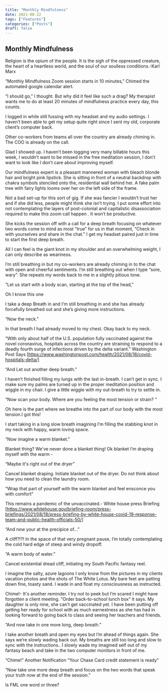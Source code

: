 ```yaml
---
title: "Monthly Mindfulness"
date: 2021-08-22
tags: ["Features"]
categories: ["Posts"]
draft: false
---
```

## Monthly Mindfulness

Religion is the opium of the people. It is the sigh of the oppressed creature, the heart of a heartless world, and the soul of our soulless conditions.-Karl Marx



“Monthly Mindfulness Zoom session starts in 10 minutes,” Chimed the automated google calendar alert. 

“I should go,” I thought. But why did it feel like such a drag?
My therapist wants me to do at least 20 minutes of mindfulness practice every day, this counts.

I logged in while still fussing with my headset and my audio settings. I haven’t been able to get my setup quite right since I sent my old, corporate client’s  computer back. 

Other co-workers from teams all over the country are already chiming in. The COO is already on the call. 

Glad I showed up. I haven’t been logging very many billable hours this week, I wouldn’t want to be missed in the free meditation session, I don’t want to look like I don’t care about improving myself. 

Our mindfulness expert is a pleasant mannered woman with bleach blonde hair and bright pink lipstick.  She is sitting in front of a neutral backdrop with chakra symbols stenciled onto the,  residential wall behind her. 
A fake palm tree with fairy lights looms over her on the left side of the frame. 

Not a bad set-up for this sort of gig. If she was fancier I wouldn’t trust her and if she did less, people might think she isn’t trying.  I put some effort into not contemplating the layers of post-colonial and capitalistic disassociation required to make this zoom call happen . It won’t be productive. 

She kicks the session off with a call for a deep breath focusing on whatever two words come to mind as most “true” for us in that moment, “Check in with yourselves and share in the chat.” I get my headset paired just in time to start the first deep breath.

All I can feel is the giant knot in my shoulder and an overwhelming weight, I can only describe as weariness. 

I’m still breathing in but my co-workers are already chiming in to the chat with open and cheerful sentiments.  I’m still breathing out when I type “sore, wary”. She repeats my words back to me in a slightly pitious tone. 

“Let us start with a body scan, starting at the top of the head,”

Oh I know this one 

I take a deep Breath in and I’m still breathing in and she has already forcefully breathed out and she’s giving more instructions.

“Now the neck.” 

In that breath I  had already moved to my chest. Okay back to my neck.

“With only about half of the U.S. population fully vaccinated against the novel coronavirus, hospitals across the country are straining to respond to a deadly fourth surge of infections driven by the delta variant.” Washington Post Says [https://www.washingtonpost.com/health/2021/08/18/covid-hospitals-delta/] 

“And Let out another deep breath.”

I haven’t finished filling my lungs with the last in-breath.  I can’t get in sync. I make sure my palms are turned up in the proper meditation position and wiggle in my chair. I give a little wiggle with my out-breath to try to settle in. 

“Now scan your body. Where are you feeling the most tension or strain? “

Oh here is the part where we breathe into the part of our body with the most tension.I got this!

I start taking in a long slow breath imagining I’m filling the stabbing knot in my neck with happy, warm loving  space. 

“Now imagine a warm blanket.”

Blanket thing? We've never done a blanket thing! Ok blanket I’m draping myself with the warm -

“Maybe it's right out of the dryer”

Cancel blanket draping. Initiate blanket out of the dryer. Do not think about how you need to clean the laundry room. 

“Wrap that part of yourself with the warm blanket and feel ensconce you with comfort”

This remains a pandemic of the unvaccinated.-  White house press Briefing  [https://www.whitehouse.gov/briefing-room/press-briefings/2021/08/18/press-briefing-by-white-house-covid-19-response-team-and-public-health-officials-50/]

“And now your at the precipice of...”

A cliff?!?!
In the space of that very pregnant pause, I’m totally contemplating the cold hard edge of  steep and windy dropoff. 

“A warm body of water.”

Cancel existential dread cliff, initiating  my  South Pacific fantasy reel. 

I imagine the salty, azure lagoons I only know from the pictures in my clients vacation photos and the shots of The White Lotus. My bare feet are patting down fine, toasty sand. I wade in and float my consciousness as instructed. 

Chime!- It's another reminder. I try not to peek but I’m scared I might have forgotten a client meeting.  “Order back-to-school lunch box” it says.  My daughter is only nine, she can’t get vaccinated yet.  I have been putting off getting her ready for school with as much earnestness as she has had in looking forward to going back to class and seeing her teachers and friends.

“And now take in one more long, deep breath.”

I take another breath and open my eyes but I’m ahead of things again. She says we’re slowly wading back out.  My breaths are still too long and slow to sync with the instructions.. I slowly wade my imagined self out of my fantasy beach and take in the two computer monitors in front of me. 

“Chime!” Another Notification “Your Chase Card credit statement is ready”

“Now take one more deep breath and focus on the two words that speak your truth now at the end of the session.”


Is FML one word or three? 










